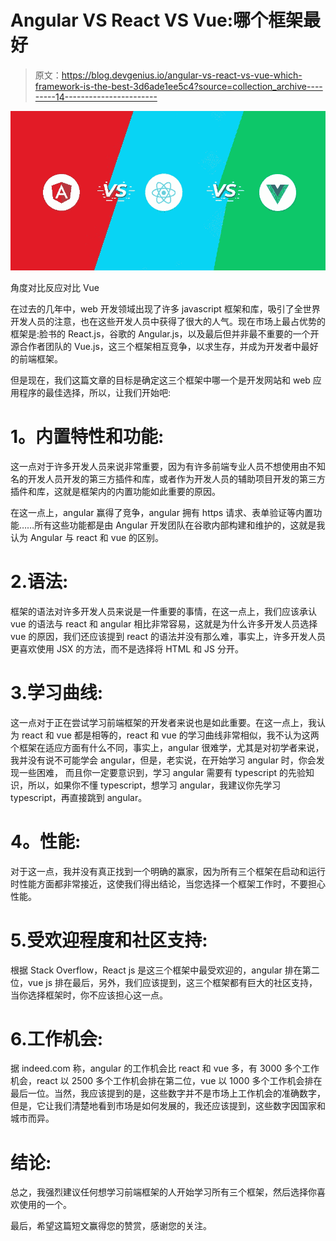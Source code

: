 # Angular VS React VS Vue:哪个框架最好

> 原文：<https://blog.devgenius.io/angular-vs-react-vs-vue-which-framework-is-the-best-3d6ade1ee5c4?source=collection_archive---------14----------------------->

![](img/61f4bb341abd59d176a663d1e4450cb1.png)

角度对比反应对比 Vue

在过去的几年中，web 开发领域出现了许多 javascript 框架和库，吸引了全世界开发人员的注意，也在这些开发人员中获得了很大的人气。现在市场上最占优势的框架是:脸书的 React.js，谷歌的 Angular.js，以及最后但并非最不重要的一个开源合作者团队的 Vue.js，这三个框架相互竞争，以求生存，并成为开发者中最好的前端框架。

但是现在，我们这篇文章的目标是确定这三个框架中哪一个是开发网站和 web 应用程序的最佳选择，所以，让我们开始吧:

# **1。内置特性和功能:**

这一点对于许多开发人员来说非常重要，因为有许多前端专业人员不想使用由不知名的开发人员开发的第三方插件和库，或者作为开发人员的辅助项目开发的第三方插件和库，这就是框架内的内置功能如此重要的原因。

在这一点上，angular 赢得了竞争，angular 拥有 https 请求、表单验证等内置功能……所有这些功能都是由 Angular 开发团队在谷歌内部构建和维护的，这就是我认为 Angular 与 react 和 vue 的区别。

# 2.语法:

框架的语法对许多开发人员来说是一件重要的事情，在这一点上，我们应该承认 vue 的语法与 react 和 angular 相比非常容易，这就是为什么许多开发人员选择 vue 的原因，我们还应该提到 react 的语法并没有那么难，事实上，许多开发人员更喜欢使用 JSX 的方法，而不是选择将 HTML 和 JS 分开。

# 3.学习曲线:

这一点对于正在尝试学习前端框架的开发者来说也是如此重要。在这一点上，我认为 react 和 vue 都是相等的，react 和 vue 的学习曲线非常相似，我不认为这两个框架在适应方面有什么不同，事实上，angular 很难学，尤其是对初学者来说，我并没有说不可能学会 angular，但是，老实说，在开始学习 angular 时，你会发现一些困难， 而且你一定要意识到，学习 angular 需要有 typescript 的先验知识，所以，如果你不懂 typescript，想学习 angular，我建议你先学习 typescript，再直接跳到 angular。

# **4。性能:**

对于这一点，我并没有真正找到一个明确的赢家，因为所有三个框架在启动和运行时性能方面都非常接近，这使我们得出结论，当您选择一个框架工作时，不要担心性能。

# 5.受欢迎程度和社区支持:

根据 Stack Overflow，React js 是这三个框架中最受欢迎的，angular 排在第二位，vue js 排在最后，另外，我们应该提到，这三个框架都有巨大的社区支持，当你选择框架时，你不应该担心这一点。

# 6.工作机会:

据 indeed.com 称，angular 的工作机会比 react 和 vue 多，有 3000 多个工作机会，react 以 2500 多个工作机会排在第二位，vue 以 1000 多个工作机会排在最后一位。当然，我应该提到的是，这些数字并不是市场上工作机会的准确数字，但是，它让我们清楚地看到市场是如何发展的，我还应该提到，这些数字因国家和城市而异。

# 结论:

总之，我强烈建议任何想学习前端框架的人开始学习所有三个框架，然后选择你喜欢使用的一个。

最后，希望这篇短文赢得您的赞赏，感谢您的关注。